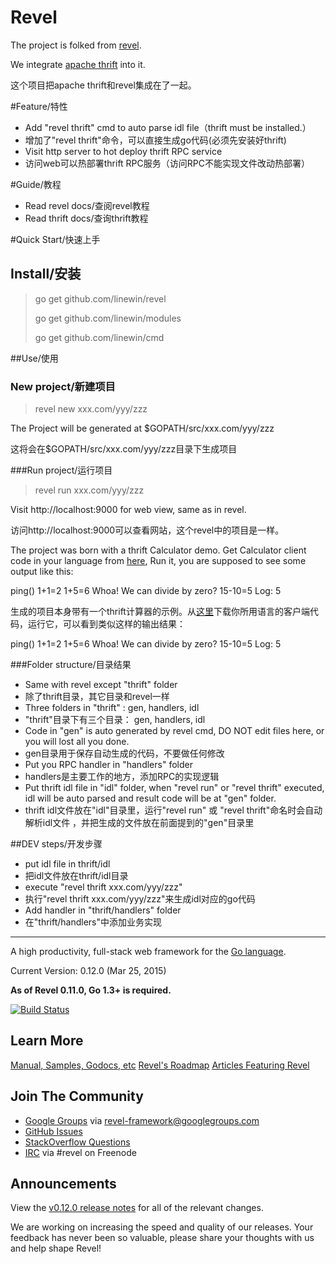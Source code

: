 # Revel
The project is folked from [revel](https://github.com/revel/revel).


We integrate [apache thrift](https://thrift.apache.org/) into it.

这个项目把apache thrift和revel集成在了一起。

#Feature/特性
* Add "revel thrift" cmd to auto parse idl file（thrift must be installed.）
* 增加了"revel thrift"命令，可以直接生成go代码(必须先安装好thrift)
* Visit http server to hot deploy thrift RPC service
* 访问web可以热部署thrift RPC服务（访问RPC不能实现文件改动热部署）


#Guide/教程

* Read revel docs/查阅revel教程
* Read thrift docs/查询thrift教程

#Quick Start/快速上手
## Install/安装
>go get github.com/linewin/revel
>
>go get github.com/linewin/modules
>
>go get github.com/linewin/cmd

##Use/使用
### New project/新建项目
> revel new xxx.com/yyy/zzz

The Project will be generated at $GOPATH/src/xxx.com/yyy/zzz

这将会在$GOPATH/src/xxx.com/yyy/zzz目录下生成项目

###Run project/运行项目
>revel run xxx.com/yyy/zzz

Visit http://localhost:9000 for web view, same as in revel.

访问http://localhost:9000可以查看网站，这个revel中的项目是一样。

The project was born with a thrift Calculator demo. Get Calculator client code in your language from [here](https://git1-us-west.apache.org/repos/asf?p=thrift.git;a=tree;f=tutorial), Run it, you are supposed to see some output like this:

ping() 1+1=2 1+5=6 Whoa! We can divide by zero? 15-10=5 Log: 5 

生成的项目本身带有一个thrift计算器的示例。从[这里](https://git1-us-west.apache.org/repos/asf?p=thrift.git;a=tree;f=tutorial)下载你所用语言的客户端代码，运行它，可以看到类似这样的输出结果：

ping() 1+1=2 1+5=6 Whoa! We can divide by zero? 15-10=5 Log: 5 

###Folder structure/目录结果

* Same with revel except "thrift" folder
* 除了thrift目录，其它目录和revel一样
* Three folders in "thrift" : gen, handlers, idl
* "thrift"目录下有三个目录： gen, handlers, idl
* Code in "gen" is auto generated by revel cmd, DO NOT edit files here, or you will lost all you done.
* gen目录用于保存自动生成的代码，不要做任何修改
* Put you RPC handler in "handlers" folder
* handlers是主要工作的地方，添加RPC的实现逻辑
* Put thrift idl file in "idl" folder, when "revel run" or "revel thrift" executed, idl will be auto parsed and result code will be at "gen" folder.
* thrift idl文件放在"idl"目录里，运行"revel run" 或 "revel thrift"命名时会自动解析idl文件 ，并把生成的文件放在前面提到的"gen"目录里

##DEV steps/开发步骤
* put idl file in thrift/idl
* 把idl文件放在thrift/idl目录
* execute "revel thrift xxx.com/yyy/zzz"
* 执行"revel thrift xxx.com/yyy/zzz"来生成idl对应的go代码
* Add handler in "thrift/handlers" folder
* 在"thrift/handlers"中添加业务实现


----
A high productivity, full-stack web framework for the [Go language](http://www.golang.org).

Current Version: 0.12.0 (Mar 25, 2015)

**As of Revel 0.11.0, Go 1.3+ is required.**

[![Build Status](https://secure.travis-ci.org/revel/revel.svg?branch=master)](http://travis-ci.org/revel/revel)

## Learn More

[Manual, Samples, Godocs, etc](http://revel.github.com)
[Revel's Roadmap](https://github.com/revel/revel/wiki/Roadmap)
[Articles Featuring Revel](https://github.com/revel/revel/wiki/Articles)

## Join The Community

* [Google Groups](https://groups.google.com/forum/#!forum/revel-framework) via [revel-framework@googlegroups.com](mailto:revel-framework@googlegroups.com)
* [GitHub Issues](https://github.com/revel/revel/issues)
* [StackOverflow Questions](http://stackoverflow.com/questions/tagged/revel)
* [IRC](http://webchat.freenode.net/?channels=%23revel&uio=d4) via #revel on Freenode

## Announcements

View the [v0.12.0 release notes](https://github.com/revel/revel/releases/tag/v0.12.0)
for all of the relevant changes.

We are working on increasing the speed and quality of our releases. Your feedback has never been so valuable, please share your thoughts with us and help shape Revel!
